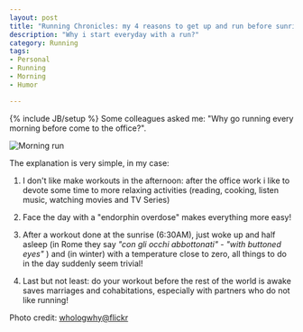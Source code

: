 ```yaml
---
layout: post
title: "Running Chronicles: my 4 reasons to get up and run before sunrise"
description: "Why i start everyday with a run?"
category: Running
tags: 
- Personal
- Running
- Morning
- Humor

---
```

{% include JB/setup %}
Some colleagues asked me: "Why go running every morning before come to the office?".

![Morning run](http://www.andreafortuna.org/images/morning_jump.jpg)
<!-- more -->

The explanation is very simple, in my case:

1. I don't like make workouts in the afternoon: after the office work i like to devote some time to more relaxing activities (reading, cooking, listen music, watching movies and TV Series)

2. Face the day with a "endorphin overdose" makes everything more easy!

3. After a workout done at the sunrise (6:30AM), just woke up and half asleep (in Rome they say  *"con gli occhi abbottonati"* - *"with buttoned eyes"* ) and (in winter) with a temperature close to zero, all things to do in the day suddenly seem trivial!

4. Last but not least: do your workout before the rest of the world is awake saves marriages and cohabitations, especially with partners who do not like running!

Photo credit: [ whologwhy@flickr](https://www.flickr.com/photos/hulagway/6775823586/in/photolist-bjKShA-bs6yJv-nUQaPN-cuAuoj-bf6Fep-cuAnKw-7NVHtB-bnjZD8-bqnMrk-mEgWDA-nUQaEE-cuArDy-dinDLh-bxEJV6-cuAgR5-9zaZYN-bhFys4-ade2DV-9zaZRA-btUvyJ-bnk1dn-bp767s-eet387-6HNtmi-cBqKjS-asB3LX-aGHS68-eKotHK-eKzU7w-nFGXns-asDZ1f-9Z3tpo-8BVDQR-nZ8cTe-dEnXdX-asCxUv-asFak7-asCwWc-asCvEc-cuA3T9-mEfaTB-asBjN4-asCGea-asFyry-asCH5M-asFy1S-asCYnH-asFn7L-asAU4c-asAZHr)

